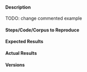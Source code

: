 <!--
If your issue is a usage or a general question, please submit it here instead:
- Mailing List: https://groups.google.com/forum/#!forum/gensim
-->

<!-- Instructions For Filing a Bug: https://github.com/RaRe-Technologies/gensim/blob/develop/CONTRIBUTING.md -->

#### Description
TODO: change commented example
<!-- Example: Not counting words over 42 characters. -->

#### Steps/Code/Corpus to Reproduce
<!--
Example:
```
from bounded_counter import CountMinSketch

cms = CountMinSketch(width=1, depth=1)
cms.increment("42****************************************")
cms.increment("43*****************************************")
print(cms["42****************************************"]) # 1
print(cms["43*****************************************"]) # 0

```
If the code is too long, feel free to put it in a public gist and link
it in the issue: https://gist.github.com
-->

#### Expected Results
<!-- Example: Expected to receive 1 as a frequency for both words.-->

#### Actual Results
<!-- Example: Got 1 for short word but 0 for long word. -->

#### Versions
<!--
Please run the following snippet and paste the output below.
import platform; print(platform.platform())
import sys; print("Python", sys.version)
import numpy; print("NumPy", numpy.__version__)
import bounded_counter; print("bounded_counter", bounded_counter.__version__)
-->


<!-- Thanks for contributing! -->